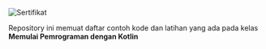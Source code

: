 ![Sertifikat](https://drive.google.com/uc?export=view&id=1YkwVQvCmfY3nwb1y6vepMm4WbTZmzzK4)

Repository ini memuat daftar contoh kode dan latihan yang ada pada kelas **Memulai Pemrograman dengan Kotlin**
